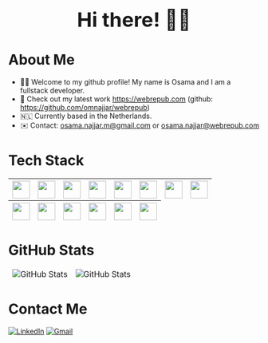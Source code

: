 <h1 style="font-size:40px;" align="center">Hi there! 👋🏼</h1>

# About Me
- 👋🏼 Welcome to my github profile! My name is Osama and I am a fullstack developer. 
- 🚀 Check out my latest work https://webrepub.com (github: https://github.com/omnajjar/webrepub)
- 🇳🇱 Currently based in the Netherlands.
- ✉️ Contact: osama.najjar.m@gmail.com or osama.najjar@webrepub.com 

# Tech Stack
<table class="tg">
<thead>
  <tr>
    <th class="tg-73oq"> <img height="35"  src="https://img.shields.io/badge/react-%2320232a.svg?style=for-the-badge&logo=react&logoColor=%2361DAFB"/></th>
    <th class="tg-73oq"> <img height="35" src="https://img.shields.io/badge/typescript-%23007ACC.svg?style=for-the-badge&logo=typescript&logoColor=white"/></th>
<th class="tg-73oq"> <img height="35" src="https://img.shields.io/badge/javascript-%23323330.svg?style=for-the-badge&logo=javascript&logoColor=%23F7DF1E"/></th>
<th class="tg-73oq"> <img height="35" src="https://img.shields.io/badge/node.js-6DA55F?style=for-the-badge&logo=node.js&logoColor=white"/></th>

<th class="tg-73oq"> <img height="35" src="https://img.shields.io/badge/Next-black?style=for-the-badge&logo=next.js&logoColor=white"/></th>
<th class="tg-73oq"> <img height="35" src="https://img.shields.io/badge/html5-%23E34F26.svg?style=for-the-badge&logo=html5&logoColor=white"/></th>
<th class="tg-73oq"> <img height="35" src="https://img.shields.io/badge/css3-%231572B6.svg?style=for-the-badge&logo=css3&logoColor=white"/></th>
<th class="tg-73oq"> <img height="35" src="https://img.shields.io/badge/MongoDB-%234ea94b.svg?style=for-the-badge&logo=mongodb&logoColor=white"/></th>

  </tr>
  <th class="tg-73oq"> <img height="35" src="https://img.shields.io/badge/sqlite-%2307405e.svg?style=for-the-badge&logo=sqlite&logoColor=white"/></th>
<th class="tg-73oq"> <img height="35" src="https://img.shields.io/badge/postgres-%23316192.svg?style=for-the-badge&logo=postgresql&logoColor=white"/></th>
<th class="tg-73oq"> <img height="35" src="https://img.shields.io/badge/Supabase-3ECF8E?style=for-the-badge&logo=supabase&logoColor=white"/></th>
<th class="tg-73oq"> <img height="35" src="https://img.shields.io/badge/vercel-%23000000.svg?style=for-the-badge&logo=vercel&logoColor=white"/></th>
<th class="tg-73oq"> <img height="35" src="https://img.shields.io/badge/tailwindcss-%2338B2AC.svg?style=for-the-badge&logo=tailwind-css&logoColor=white"/></th>
<th class="tg-73oq"> <img height="35" src="https://img.shields.io/badge/styledcomponents-%23E3FF.svg?style=for-the-badge&logo=styledcomponents&logoColor=white"/></th>
  <tr>
  </tr>
</thead>
</table>

# GitHub Stats
<table align="center" border="0" cellpadding="0" cellspacing="0">
  <thead>
    <tr>
      <td>
        <img
          src="https://github-readme-stats.vercel.app/api?username=omnajjar&show_icons=true&locale=en&theme=tokyonight&count_private=true"
          alt="GitHub Stats"
        />
      </td>
      <td>
        <img
          src="https://streak-stats.demolab.com/?user=omnajjar&theme=tokyonight"
          alt="GitHub Stats"
        />
      </td>
    </tr>
  </thead>
</table>

# Contact Me
[![LinkedIn](https://img.shields.io/badge/linkedin-%230077B5.svg?style=for-the-badge&logo=linkedin&logoColor=white)](https://www.linkedin.com/in/osama-najjar/) [![Gmail](https://img.shields.io/badge/Gmail-D14836?style=for-the-badge&logo=gmail&logoColor=white)](mailto:osama.najjar.m@gmail.com)
